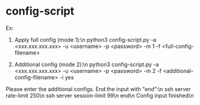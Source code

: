 # config-script

Ex:

1. Apply full config (mode 1):\n
python3 config-script.py -a \<xxx.xxx.xxx.xxx\> -u \<username\> -p \<password\> -m 1 -f \<full-config-filename\>

2. Additional config (mode 2):\n
python3 config-script.py -a \<xxx.xxx.xxx.xxx\> -u \<username\> -p \<password\> -m 2 -f \<additional-config-filename\> -i yes

Please enter the additional configs. End the input with "end":\n
ssh server rate-limit 250\n
ssh server session-limit 99\n
end\n
Config input finished\n


